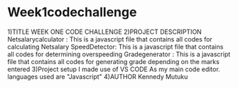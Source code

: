 # Week1codechallenge
1)TITLE
WEEK ONE CODE CHALLENGE
2)PROJECT DESCRIPTION
Netsalarycalculator : This is a javascript file that contains all codes for calculating Netsalary
SpeedDetector: This is a javascript file that contains all codes for determining overspeeding
Gradegenerator : This is a javascript file that contains all codes for generating grade depending on the marks entered
3)Project setup
I made use of VS CODE As my main code editor.
languages used are "Javascript"
4)AUTHOR
Kennedy Mutuku

